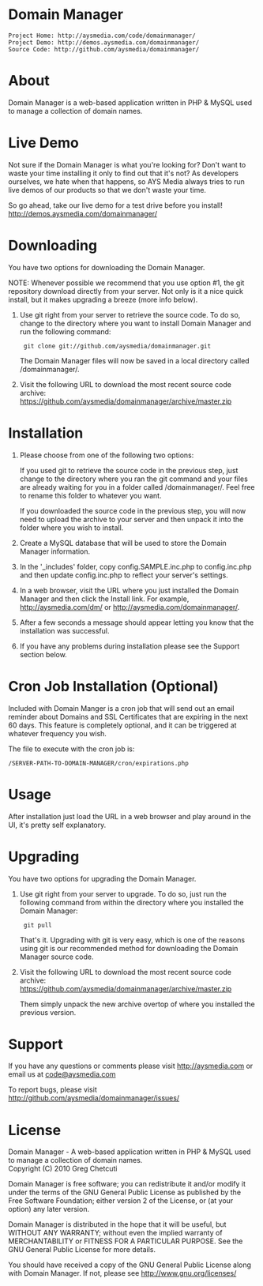# Domain Manager
    Project Home: http://aysmedia.com/code/domainmanager/  
    Project Demo: http://demos.aysmedia.com/domainmanager/  
    Source Code: http://github.com/aysmedia/domainmanager/  


# About
Domain Manager is a web-based application written in PHP & MySQL used to manage a collection of domain names.  


# Live Demo
Not sure if the Domain Manager is what you're looking for? Don't want to waste your time installing it only to find out that it's not? As developers ourselves, we hate when that happens, so AYS Media always tries to run live demos of our products so that we don't waste your time.  

So go ahead, take our live demo for a test drive before you install! http://demos.aysmedia.com/domainmanager/  


# Downloading
You have two options for downloading the Domain Manager.  

NOTE: Whenever possible we recommend that you use option #1, the git repository download directly from your server. Not only is it a nice quick install, but it makes upgrading a breeze (more info below).  

1. Use git right from your server to retrieve the source code. To do so, change to the directory where you want to install Domain Manager and run the following command:  

        git clone git://github.com/aysmedia/domainmanager.git  

    The Domain Manager files will now be saved in a local directory called /domainmanager/.  

2. Visit the following URL to download the most recent source code archive: https://github.com/aysmedia/domainmanager/archive/master.zip  


# Installation
1. Please choose from one of the following two options:  

    If you used git to retrieve the source code in the previous step, just change to the directory where you ran the git command and your files are already waiting for you in a folder called /domainmanager/. Feel free to rename this folder to whatever you want.  

    If you downloaded the source code in the previous step, you will now need to upload the archive to your server and then unpack it into the folder where you wish to install.  

2. Create a MySQL database that will be used to store the Domain Manager information.  

3. In the '_includes' folder, copy config.SAMPLE.inc.php to config.inc.php and then update config.inc.php to reflect your server's settings.  

4. In a web browser, visit the URL where you just installed the Domain Manager and then click the Install link. For example, http://aysmedia.com/dm/ or http://aysmedia.com/domainmanager/.  

5. After a few seconds a message should appear letting you know that the installation was successful.

6. If you have any problems during installation please see the Support section below.


# Cron Job Installation (Optional)
Included with Domain Manger is a cron job that will send out an email reminder about Domains and SSL Certificates that are expiring in the next 60 days. This feature is completely optional, and it can be triggered at whatever frequency you wish.

The file to execute with the cron job is:

    /SERVER-PATH-TO-DOMAIN-MANAGER/cron/expirations.php  

# Usage
After installation just load the URL in a web browser and play around in the UI, it's pretty self explanatory.  


# Upgrading
You have two options for upgrading the Domain Manager.  

1. Use git right from your server to upgrade. To do so, just run the following command from within the directory where you installed the Domain Manager:  

        git pull  
    
    That's it. Upgrading with git is very easy, which is one of the reasons using git is our recommended method for downloading the Domain Manager source code.  

2. Visit the following URL to download the most recent source code archive: https://github.com/aysmedia/domainmanager/archive/master.zip  

   Them simply unpack the new archive overtop of where you installed the previous version.  


# Support
If you have any questions or comments please visit http://aysmedia.com or email us at code@aysmedia.com  

To report bugs, please visit http://github.com/aysmedia/domainmanager/issues/  


# License
Domain Manager - A web-based application written in PHP & MySQL used to manage a collection of domain names.  
Copyright (C) 2010 Greg Chetcuti  

Domain Manager is free software; you can redistribute it and/or modify it under the terms of the GNU General Public License as published by the Free Software Foundation; either version 2 of the License, or (at your option) any later version.  

Domain Manager is distributed in the hope that it will be useful, but WITHOUT ANY WARRANTY; without even the implied warranty of MERCHANTABILITY or FITNESS FOR A PARTICULAR PURPOSE. See the GNU General Public License for more details.  

You should have received a copy of the GNU General Public License along with Domain Manager. If not, please see http://www.gnu.org/licenses/  